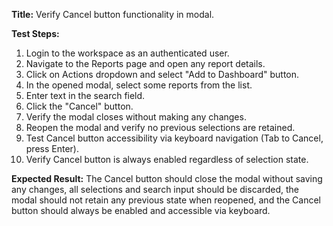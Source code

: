 **Title:** Verify Cancel button functionality in modal.

**Test Steps:**
1. Login to the workspace as an authenticated user.
2. Navigate to the Reports page and open any report details.
3. Click on Actions dropdown and select "Add to Dashboard" button.
4. In the opened modal, select some reports from the list.
5. Enter text in the search field.
6. Click the "Cancel" button.
7. Verify the modal closes without making any changes.
8. Reopen the modal and verify no previous selections are retained.
9. Test Cancel button accessibility via keyboard navigation (Tab to Cancel, press Enter).
10. Verify Cancel button is always enabled regardless of selection state.

**Expected Result:**
The Cancel button should close the modal without saving any changes, all selections and search input should be discarded, the modal should not retain any previous state when reopened, and the Cancel button should always be enabled and accessible via keyboard.
